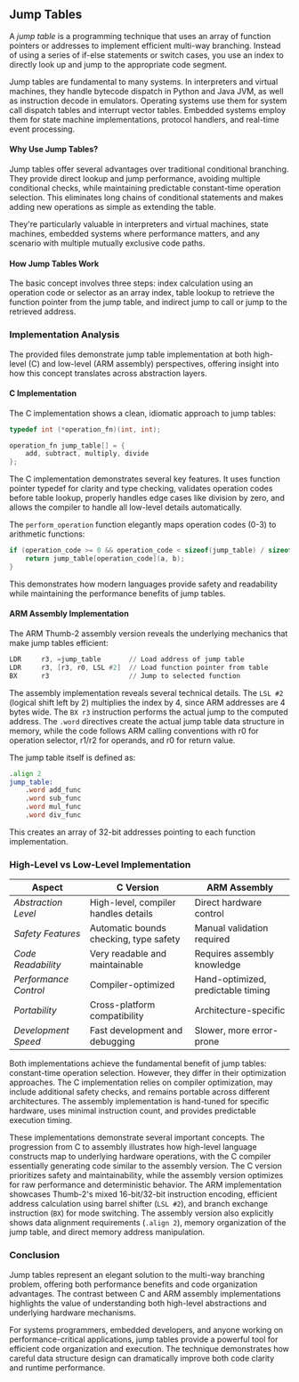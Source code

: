 
## Jump Tables

A *jump table* is a programming technique that uses an array of function pointers or
addresses to implement efficient multi-way branching. Instead of using a series of
if-else statements or switch cases, you use an index to directly look up and jump to
the appropriate code segment.

Jump tables are fundamental to many systems. In interpreters and virtual machines, they
handle bytecode dispatch in Python and Java JVM, as well as instruction decode in emulators.
Operating systems use them for system call dispatch tables and interrupt vector tables.
Embedded systems employ them for state machine implementations, protocol handlers, and
real-time event processing.


#### Why Use Jump Tables?

Jump tables offer several advantages over traditional conditional branching. They
provide direct lookup and jump performance, avoiding multiple conditional checks,
while maintaining predictable constant-time operation selection. This eliminates
long chains of conditional statements and makes adding new operations as simple as
extending the table.

They're particularly valuable in interpreters and virtual machines, state machines,
embedded systems where performance matters, and any scenario with multiple mutually
exclusive code paths.


#### How Jump Tables Work

The basic concept involves three steps: index calculation using an operation code or
selector as an array index, table lookup to retrieve the function pointer from the jump
table, and indirect jump to call or jump to the retrieved address.




### Implementation Analysis

The provided files demonstrate jump table implementation at both high-level (C) and
low-level (ARM assembly) perspectives, offering insight into how this concept translates
across abstraction layers.


#### C Implementation

The C implementation shows a clean, idiomatic approach to jump tables:

```c
typedef int (*operation_fn)(int, int);

operation_fn jump_table[] = {
    add, subtract, multiply, divide
};
```

The C implementation demonstrates several key features. It uses function pointer typedef
for clarity and type checking, validates operation codes before table lookup, properly
handles edge cases like division by zero, and allows the compiler to handle all low-level
details automatically.

The `perform_operation` function elegantly maps operation codes (0-3) to arithmetic functions:

```c
if (operation_code >= 0 && operation_code < sizeof(jump_table) / sizeof(jump_table[0])) {
    return jump_table[operation_code](a, b);
}
```

This demonstrates how modern languages provide safety and readability while maintaining
the performance benefits of jump tables.


#### ARM Assembly Implementation

The ARM Thumb-2 assembly version reveals the underlying mechanics that make jump tables efficient:

```asm
LDR     r3, =jump_table       // Load address of jump table
LDR     r3, [r3, r0, LSL #2]  // Load function pointer from table
BX      r3                    // Jump to selected function
```

The assembly implementation reveals several technical details. The `LSL #2` (logical shift left by 2)
multiplies the index by 4, since ARM addresses are 4 bytes wide. The `BX r3` instruction performs the
actual jump to the computed address. The `.word` directives create the actual jump table data structure
in memory, while the code follows ARM calling conventions with r0 for operation selector, r1/r2 for
operands, and r0 for return value.

The jump table itself is defined as:

```asm
.align 2
jump_table:
    .word add_func
    .word sub_func
    .word mul_func
    .word div_func
```

This creates an array of 32-bit addresses pointing to each function implementation.



### High-Level vs Low-Level Implementation

| Aspect | C Version | ARM Assembly |
|--------|-----------|--------------|
| *Abstraction Level* | High-level, compiler handles details | Direct hardware control |
| *Safety Features* | Automatic bounds checking, type safety | Manual validation required |
| *Code Readability* | Very readable and maintainable | Requires assembly knowledge |
| *Performance Control* | Compiler-optimized | Hand-optimized, predictable timing |
| *Portability* | Cross-platform compatibility | Architecture-specific |
| *Development Speed* | Fast development and debugging | Slower, more error-prone |


Both implementations achieve the fundamental benefit of jump tables: constant-time operation 
selection. However, they differ in their optimization approaches. The C implementation relies
on compiler optimization, may include additional safety checks, and remains portable across
different architectures. The assembly implementation is hand-tuned for specific hardware,
uses minimal instruction count, and provides predictable execution timing.

These implementations demonstrate several important concepts. The progression from C to
assembly illustrates how high-level language constructs map to underlying hardware operations,
with the C compiler essentially generating code similar to the assembly version. The C version
prioritizes safety and maintainability, while the assembly version optimizes for raw performance
and deterministic behavior. The ARM implementation showcases Thumb-2's mixed 16-bit/32-bit
instruction encoding, efficient address calculation using barrel shifter (`LSL #2`), and
branch exchange instruction (`BX`) for mode switching. The assembly version also explicitly
shows data alignment requirements (`.align 2`), memory organization of the jump table, and
direct memory address manipulation.


### Conclusion

Jump tables represent an elegant solution to the multi-way branching problem, offering
both performance benefits and code organization advantages. The contrast between C and
ARM assembly implementations highlights the value of understanding both high-level
abstractions and underlying hardware mechanisms.

For systems programmers, embedded developers, and anyone working on performance-critical
applications, jump tables provide a powerful tool for efficient code organization and
execution. The technique demonstrates how careful data structure design can dramatically
improve both code clarity and runtime performance.

